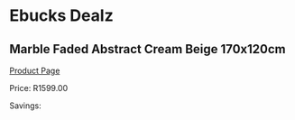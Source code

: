 
# Ebucks Dealz
## Marble Faded Abstract Cream Beige 170x120cm
[Product Page](https://www.ebucks.com/web/shop/productSelected.do?prodId=1209951198&catId=1209942745)

Price: R1599.00

Savings: 


	